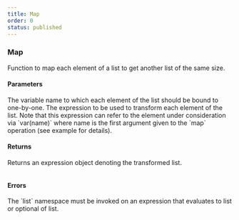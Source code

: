 ```yaml
---
title: Map
order: 0
status: published
---
```


### Map

Function to map each element of a list to get another list of the same size.

#### Parameters
<Expandable title="var" type="str">
The variable name to which each element of the list should be bound to
one-by-one. 
</Expandable>

<Expandable title="expr" type="Expr">
The expression to be used to transform each element of the list. Note that 
this expression can refer to the element under consideration via `var(name)` 
where name is the first argument given to the `map` operation (see example for 
details).
</Expandable>

#### Returns
<Expandable type="Expr">
Returns an expression object denoting the transformed list.
</Expandable>

<pre snippet="api-reference/expressions/list#map"
    status="success" message="Transforming the list to get another list">
</pre>


#### Errors
<Expandable title="Use of invalid types">
The `list` namespace must be invoked on an expression that evaluates to list
or optional of list. 
</Expandable>